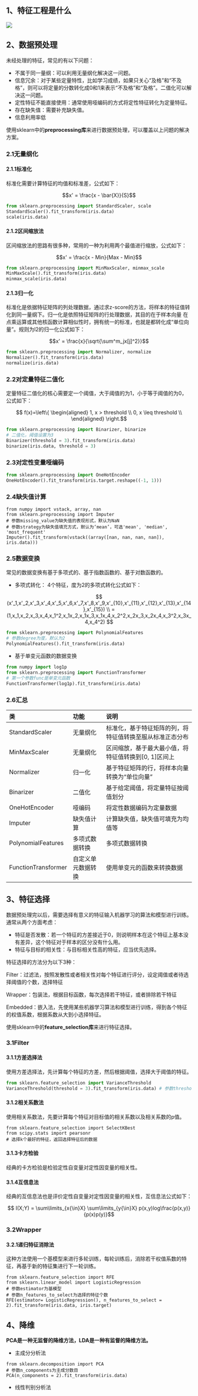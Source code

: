 ## 1、特征工程是什么

![](/assets/feature_engineering/feature_engineering_frame.png)

## 2、数据预处理

未经处理的特征，常见的有以下问题：

* 不属于同一量纲：可以利用无量纲化解决这一问题。
* 信息冗余：对于某些定量特性，比如学习成绩，如果只关心“及格”和“不及格”，则可以将定量的分数转化成0和1来表示“不及格”和“及格”。二值化可以解决这一问题。
* 定性特征不能直接使用：通常使用哑编码的方式将定性特征转化为定量特征。
* 存在缺失值：需要补充缺失值。
* 信息利用率低

使用sklearn中的**preprocessing库**来进行数据预处理，可以覆盖以上问题的解决方案。

### 2.1无量纲化

#### 2.1.1标准化

标准化需要计算特征的均值和标准差，公式如下：

$$x' = \frac{x - \bar{X}}{S}$$

```py
from sklearn.preprocessing import StandardScaler, scale
StandardScaler().fit_transform(iris.data)
scale(iris.data)
```

#### 2.1.2区间缩放法

区间缩放法的思路有很多种，常用的一种为利用两个最值进行缩放，公式如下：

$$x' = \frac{x - Min}{Max - Min}$$

```py
from sklearn.preprocessing import MinMaxScaler, minmax_scale
MinMaxScale().fit_transform(iris.data)
minmax_scale(iris.data)
```

#### 2.1.3归一化

标准化是依据特征矩阵的列处理数据，通过求z-score的方法，将样本的特征值转化到同一量纲下。归一化是依照特征矩阵的行处理数据，其目的在于样本向量 在点乘运算或其他核函数计算相似性时，拥有统一的标准，也就是都转化成“单位向量”。规则为l2的归一化公式如下：

$$x' = \frac{x}{\sqrt{\sum^m_jx[j]^2}}$$

```py
from sklearn.preprocessing import Normalizer, normalize
Normalizer().fit_transform(iris.data)
normalize(iris.data)
```

### 2.2对定量特征二值化

定量特征二值化的核心需要定一个阈值，大于阈值的为1，小于等于阈值的为0，公式如下：

$$ f(x)=\left\{
\begin{aligned}
1, x > threshold \\
0, x \leq threshold \\
\end{aligned}
\right.$$

```py
from sklearn.preprocessing import Binarizer, binarize
# 二值化，阈值设置为3
Binarizer(threshold = 3).fit_transform(iris.data)
binarize(iris.data, threshold = 3)
```

### 2.3对定性变量哑编码

```py
from sklearn.preprocessing import OneHotEncoder
OneHotEncoder().fit_transform(iris.target.reshape((-1, 1)))
```

### 2.4缺失值计算

```
from numpy import vstack, array, nan
from sklearn.preprocessing import Imputer
# 参数missing_value为缺失值的表现形式，默认为NaN
# 参数strategy为缺失值填充方式，默认为‘mean’，可选'mean', 'median', 'most_frequent'
Imputer().fit_transform(vstack((array([nan, nan, nan, nan]), iris.data)))
```

### 2.5数据变换

常见的数据变换有基于多项式的、基于指数函数的、基于对数函数的。

* 多项式转化：
  4个特征，度为2的多项式转化公式如下：

$$
(x'_1,x'_2,x'_3,x'_4,x'_5,x'_6,x'_7,x'_8,x'_9,x'_{10},x'_{11},x'_{12},x'_{13},x'_{14},x'_{15}) \\
= (1,x_1,x_2,x_3,x_4,x_1^2,x_1x_2,x_1x_3,x_1x_4,x_2^2,x_2x_3,x_2x_4,x_3^2,x_3x_4,x_4^2)
$$

```py
from sklearn.preprocessing import PolynomialFeatures
# 参数degree为度，默认为2
PolynomialFeatures().fit_transform(iris.data)
```

* 基于单变元函数的数据变换

```py
from numpy import log1p
from sklearn.preprocessing import FunctionTransformer
# 第一个参数func是单变元函数
FunctionTransformer(log1p).fit_transform(iris.data)
```

### 2.6汇总

| 类 | 功能 | 说明 |
| :--- | :--- | :--- |
| StandardScaler | 无量纲化 | 标准化，基于特征矩阵的列，将特征值转换至服从标准正态分布 |
| MinMaxScaler | 无量纲化 | 区间缩放，基于最大最小值，将特征值转换到\[0, 1\]区间上 |
| Normalizer | 归一化 | 基于特征矩阵的行，将样本向量转换为“单位向量” |
| Binarizer | 二值化 | 基于给定阈值，将定量特征按阈值划分 |
| OneHotEncoder | 哑编码 | 将定性数据编码为定量数据 |
| Imputer | 缺失值计算 | 计算缺失值，缺失值可填充为均值等 |
| PolynomialFeatures | 多项式数据转换 | 多项式数据转换 |
| FunctionTransformer | 自定义单元数据转换 | 使用单变元的函数来转换数据 |

## 3、特征选择

数据预处理完以后，需要选择有意义的特征输入机器学习的算法和模型进行训练。通常从两个方面考虑：

* 特征是否发散：若一个特征的方差接近于0，则说明样本在这个特征上基本没有差异，这个特征对于样本的区分没有什么用。
* 特征与目标的相关性：与目标相关性高的特征，应当优先选择。

特征选择的方法分为以下3种：

Filter：过滤法，按照发散性或者相关性对每个特征进行评分，设定阈值或者待选择阈值的个数，选择特征

Wrapper：包装法，根据目标函数，每次选择若干特征，或者排除若干特征

Embedded：嵌入法，先使用某些机器学习算法和模型进行训练，得到各个特征的权值系数，根据系数从大到小选择特征。

使用sklearn中的**feature\_selection库**来进行特征选择。

### 3.1Filter

#### 3.1.1方差选择法

使用方差选择法，先计算每个特征的方差，然后根据阈值，选择大于阈值的特征。

```py
from sklearn.feature_selection import VarianceThreshold
VarianceThreshold(threshold = 3).fit_transform(iris.data) # 参数threshold为阈值
```

#### 3.1.2相关系数法

使用相关系数法，先要计算每个特征对目标值的相关系数以及相关系数的p值。

```
from sklearn.feature_selection import SelectKBest
from scipy.stats import pearsonr
# 选择k个最好的特征，返回选择特征后的数据
```

#### 3.1.3卡方检验

经典的卡方检验是检验定性自变量对定性因变量的相关性。

#### 3.1.4互信息法

经典的互信息法也是评价定性自变量对定性因变量的相关性，互信息法公式如下：

$$ I(X;Y) =
\sum\limits_{x{\in}X} \sum\limits_{y{\in}X}
p(x,y)log\frac{p(x,y)}{p(x)p(y)}$$

### 3.2Wrapper

#### 3.2.1递归特征消除法

这种方法使用一个基模型来进行多轮训练，每轮训练后，消除若干权值系数的特征，再基于新的特征集进行下一轮训练。

```
from sklearn.feature_selection import RFE
from sklearn.linear_model import LogisticRegression
# 参数estimator为基模型
# 参数n_features_to_select为选择的特征个数
RFE(estimator= LogisticRegression(), n_features_to_select = 2).fit_transform(iris.data, iris.target)
```

## 4、降维

**PCA是一种无监督的降维方法，LDA是一种有监督的降维方法。**

* 主成分分析法

```
from sklearn.decomposition import PCA
# 参数n_components为主成分数目
PCA(n_components = 2).fit_transform(iris.data)
```

* 线性判别分析法



